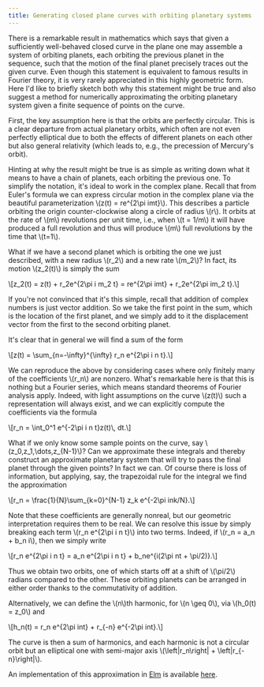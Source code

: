 ```yaml
---
title: Generating closed plane curves with orbiting planetary systems
---
```


There is a remarkable result in mathematics which says that given a sufficiently well-behaved closed curve in the plane one may assemble a system of orbiting planets, each orbiting the previous planet in the sequence, such that the motion of the final planet precisely traces out the given curve. Even though this statement is equivalent to famous results in Fourier theory, it is very rarely appreciated in this highly geometric form. Here I'd like to briefly sketch both why this statement might be true and also suggest a method for numerically approximating the orbiting planetary system given a finite sequence of points on the curve.

First, the key assumption here is that the orbits are perfectly circular. This is a clear departure from actual planetary orbits, which often are not even perfectly elliptical due to both the effects of different planets on each other but also general relativity (which leads to, e.g., the precession of Mercury's orbit).

Hinting at why the result might be true is as simple as writing down what it means to have a chain of planets, each orbiting the previous one. To simplify the notation, it's ideal to work in the complex plane. Recall that from Euler's formula we can express circular motion in the complex plane via the beautiful parameterization \\(z(t) = re^{2\\pi imt}\\). This describes a particle orbiting the origin counter-clockwise along a circle of radius \\(r\\). It orbits at the rate of \\(m\\) revolutions per unit time, i.e., when \\(t = 1/m\\) it will have produced a full revolution and thus will produce \\(m\\) full revolutions by the time that \\(t=1\\).

What if we have a second planet which is orbiting the one we just described, with a new radius \\(r_2\\) and a new rate \\(m_2\\)? In fact, its motion \\(z_2(t)\\) is simply the sum

\\[z_2(t) = z(t) + r_2e^{2\\pi i m_2 t} = re^{2\\pi imt} + r_2e^{2\\pi im_2 t}.\\]

If you're not convinced that it's this simple, recall that addition of complex numbers is just vector addition. So we take the first point in the sum, which is the location of the first planet, and we simply add to it the displacement vector from the first to the second orbiting planet.

It's clear that in general we will find a sum of the form

\\[z(t) = \\sum_{n=-\\infty}^{\\infty} r_n e^{2\\pi i n t}.\\]

We can reproduce the above by considering cases where only finitely many of the coefficients \\(r_n\\) are nonzero. What's remarkable here is that this is nothing but a Fourier series, which means standard theorems of Fourier analysis apply. Indeed, with light assumptions on the curve \\(z(t)\\) such a representation will always exist, and we can explicitly compute the coefficients via the formula

\\[r_n = \\int_0^1 e^{-2\\pi i n t}z(t)\\, dt.\\]

What if we only know some sample points on the curve, say \\(z_0,z_1,\\dots,z_{N-1}\\)? Can we approximate these integrals and thereby construct an approximate planetary system that will try to pass the final planet through the given points? In fact we can. Of course there is loss of information, but applying, say, the trapezoidal rule for the integral we find the approximation

\\[r_n = \\frac{1}{N}\\sum_{k=0}^{N-1} z_k e^{-2\\pi ink/N}.\\]

Note that these coefficients are generally nonreal, but our geometric interpretation requires them to be real. We can resolve this issue by simply breaking each term \\(r_n e^{2\\pi i n t}\\) into two terms. Indeed, if \\(r_n = a_n + b_n i\\), then we simply write

\\[r_n e^{2\\pi i n t} = a_n e^{2\\pi i n t} + b_ne^{i(2\\pi nt + \\pi/2)}.\\]

Thus we obtain two orbits, one of which starts off at a shift of \\(\\pi/2\\) radians compared to the other. These orbiting planets can be arranged in either order thanks to the commutativity of addition.

Alternatively, we can define the \\(n\\)th harmonic, for \\(n \\geq 0\\), via \\(h_0(t) = z_0\\) and

\\[h_n(t) = r_n e^{2\\pi int} + r_{-n} e^{-2\\pi int}.\\]

The curve is then a sum of harmonics, and each harmonic is not a circular orbit but an elliptical one with semi-major axis \\(\\left|r_n\\right| + \\left|r_{-n}\\right|\\).

An implementation of this approximation in [Elm](https://elm-lang.org/) is available [here](https://github.com/zpconn/elm-fourier).
